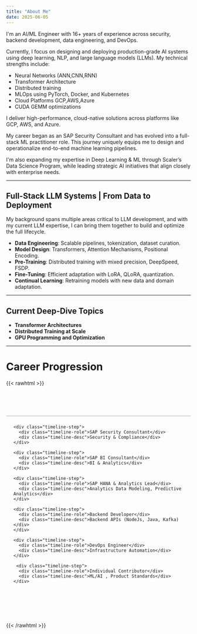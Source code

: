 ```yaml
---
title: "About Me"
date: 2025-06-05
---
```


I'm an AI/ML Engineer with 16+ years of experience across security, backend development, data engineering, and DevOps.

Currently, I focus on designing and deploying production-grade AI systems using deep learning, NLP, and large language models (LLMs). My technical strengths include:

  - Neural Networks (ANN,CNN,RNN)
  - Transformer Architecture
  - Distributed training
  - MLOps using PyTorch, Docker, and Kubernetes
  - Cloud Platforms GCP,AWS,Azure
  - CUDA GEMM optimizations

I deliver high-performance, cloud-native solutions across platforms like GCP, AWS, and Azure.

My career began as an SAP Security Consultant and has evolved into a full-stack ML practitioner role. This journey uniquely equips me to design and operationalize end-to-end machine learning pipelines.

I'm also expanding my expertise in Deep Learning & ML through Scaler’s Data Science Program, while leading strategic AI initiatives that align closely with enterprise needs.

---

## Full-Stack LLM Systems | From Data to Deployment

My background spans multiple areas critical to LLM development, and with my current LLM expertise, I can bring them together to build and optimize the full lifecycle.

- **Data Engineering**: Scalable pipelines, tokenization, dataset curation.
- **Model Design**: Transformers, Attention Mechanisms, Positional Encoding.
- **Pre-Training**: Distributed training with mixed precision, DeepSpeed, FSDP.
- **Fine-Tuning**: Efficient adaptation with LoRA, QLoRA, quantization.
- **Continual Learning**: Retraining models with new data and domain adaptation.

---

##  Current Deep-Dive Topics

- **Transformer Architectures**
- **Distributed Training at Scale**
- **GPU Programming and Optimization**

---

# Career Progression

{{< rawhtml >}}

<style>
.timeline-wrapper {
  position: relative;
  margin: 50px 0;
}
.timeline-line {
  position: absolute;
  top: 30px;
  left: 0;
  right: 0;
  height: 2px;
  background: #cfcfcf; /* light soft grey line */
}
.timeline-container {
  display: flex;
  justify-content: flex-start;
  gap: 80px; /* spacing between steps */
  overflow-x: auto;
  padding: 40px 20px;
  scroll-snap-type: x mandatory;
  -webkit-overflow-scrolling: touch;
}
.timeline-container::-webkit-scrollbar {
  height: 6px;
}
.timeline-container::-webkit-scrollbar-thumb {
  background: #bbb;
  border-radius: 10px;
}
.timeline-container::-webkit-scrollbar-track {
  background: #f5f5f5;
}
.timeline-step {
  text-align: center;
  flex: 0 0 auto;
  width: 200px;
  position: relative;
  scroll-snap-align: center;
  transition: transform 0.3s ease-in-out;
}
.timeline-step:hover {
  transform: scale(1.05);
}
.timeline-step::before {
  content: '';
  display: block;
  margin: 0 auto 12px auto;
  width: 14px;
  height: 14px;
  background: #ffffff;
  border: 3px solid #4a4e69; /* calm navy purple */
  border-radius: 50%;
  position: relative;
  top: -25px;
}
.timeline-year {
  font-size: 1em;
  font-weight: 700;
  color: #4a4e69; /* elegant navy purple */
}
.timeline-role {
  font-weight: 600;
  margin-top: 8px;
  font-size: 1em;
}
.timeline-desc {
  font-size: 0.85em;
  color: #666;
  margin-top: 4px;
}
.timeline-icon {
  font-size: 1.8em;
  margin-bottom: 6px;
}
</style>

<div class="timeline-wrapper">
  <div class="timeline-line"></div>
  <div class="timeline-container">

    <div class="timeline-step">
      <div class="timeline-role">SAP Security Consultant</div>
      <div class="timeline-desc">Security & Compliance</div>
    </div>

    <div class="timeline-step">
      <div class="timeline-role">SAP BI Consultant</div>
      <div class="timeline-desc">BI & Analytics</div>
    </div>

    <div class="timeline-step">
      <div class="timeline-role">SAP HANA & Analytics Lead</div>
      <div class="timeline-desc">Analytics Data Modeling, Predictive Analytics</div>
    </div>

    <div class="timeline-step">
      <div class="timeline-role">Backend Developer</div>
      <div class="timeline-desc">Backend APIs (NodeJs, Java, Kafka)</div>
    </div>

    <div class="timeline-step">
      <div class="timeline-role">DevOps Engineer</div>
      <div class="timeline-desc">Infrastructure Automation</div>
    </div>

     <div class="timeline-step">
      <div class="timeline-role">Individual Contributor</div>
      <div class="timeline-desc">ML/AI , Product Standards</div>
    </div>


  </div>
</div>

{{< /rawhtml >}}